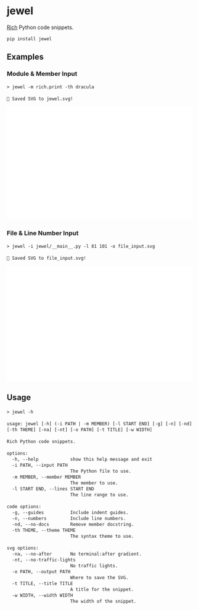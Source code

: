 # jewel

[Rich](https://github.com/Textualize/rich) Python code snippets.

```
pip install jewel
```

## Examples

### Module & Member Input

```
> jewel -m rich.print -th dracula

💎 Saved SVG to jewel.svg!
```

![The source code for `rich.print`.](jewel.svg)

### File & Line Number Input

```
> jewel -i jewel/__main__.py -l 81 101 -o file_input.svg

💎 Saved SVG to file_input.svg!
```

![Source code from `jewel/__main__.py`.](file_input.svg)

## Usage

```
> jewel -h

usage: jewel [-h] (-i PATH | -m MEMBER) [-l START END] [-g] [-n] [-nd] [-th THEME] [-na] [-nt] [-o PATH] [-t TITLE] [-w WIDTH]

Rich Python code snippets.

options:
  -h, --help            show this help message and exit
  -i PATH, --input PATH
                        The Python file to use.
  -m MEMBER, --member MEMBER
                        The member to use.
  -l START END, --lines START END
                        The line range to use.

code options:
  -g, --guides          Include indent guides.
  -n, --numbers         Include line numbers.
  -nd, --no-docs        Remove member docstring.
  -th THEME, --theme THEME
                        The syntax theme to use.

svg options:
  -na, --no-after       No terminal:after gradient.
  -nt, --no-traffic-lights
                        No traffic lights.
  -o PATH, --output PATH
                        Where to save the SVG.
  -t TITLE, --title TITLE
                        A title for the snippet.
  -w WIDTH, --width WIDTH
                        The width of the snippet.
```
